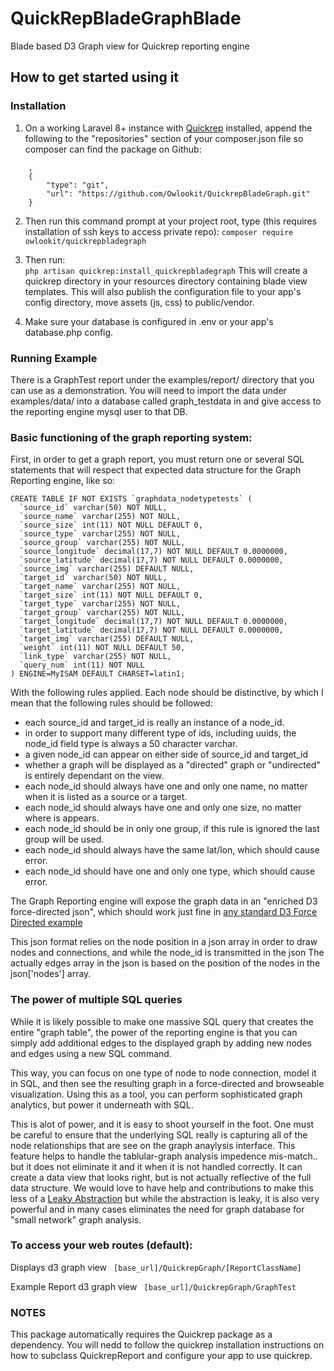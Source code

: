 # QuickRepBladeGraphBlade
Blade based D3 Graph view for Quickrep reporting engine

How to get started using it
-------------------------

### Installation
1. On a working Laravel 8+ instance with [Quickrep](https://github.com/Owlookit/Quickrep) installed, append the following
to the "repositories" section of your composer.json file so composer can find the package on Github:
```
    , 
    {
        "type": "git",
        "url": "https://github.com/Owlookit/QuickrepBladeGraph.git"
    }
```        
2. Then run this command prompt at your project root, type (this requires installation of ssh keys to access private repo):
    `composer require owlookit/quickrepbladegraph`
    
3. Then run:   
    `php artisan quickrep:install_quickrepbladegraph`
This will create a quickrep directory in your resources directory containing blade view templates. 
This will also publish the configuration file to your app's config directory, move assets (js, css) to public/vendor. 
 
4. Make sure your database is configured in .env or your app's database.php config. 

### Running Example

There is a GraphTest report under the examples/report/ directory that you can use as a demonstration. 
You will need to import the data under examples/data/ into a database called graph_testdata in and give access to the reporting engine mysql user to that DB. 


### Basic functioning of the graph reporting system: 

First, in order to get a graph report, you must return one or several SQL statements that will respect that expected data structure for the Graph Reporting engine, like so: 
```
CREATE TABLE IF NOT EXISTS `graphdata_nodetypetests` (
  `source_id` varchar(50) NOT NULL,
  `source_name` varchar(255) NOT NULL,
  `source_size` int(11) NOT NULL DEFAULT 0,
  `source_type` varchar(255) NOT NULL,
  `source_group` varchar(255) NOT NULL,
  `source_longitude` decimal(17,7) NOT NULL DEFAULT 0.0000000,
  `source_latitude` decimal(17,7) NOT NULL DEFAULT 0.0000000,
  `source_img` varchar(255) DEFAULT NULL,
  `target_id` varchar(50) NOT NULL,
  `target_name` varchar(255) NOT NULL,
  `target_size` int(11) NOT NULL DEFAULT 0,
  `target_type` varchar(255) NOT NULL,
  `target_group` varchar(255) NOT NULL,
  `target_longitude` decimal(17,7) NOT NULL DEFAULT 0.0000000,
  `target_latitude` decimal(17,7) NOT NULL DEFAULT 0.0000000,
  `target_img` varchar(255) DEFAULT NULL,
  `weight` int(11) NOT NULL DEFAULT 50,
  `link_type` varchar(255) NOT NULL,
  `query_num` int(11) NOT NULL
) ENGINE=MyISAM DEFAULT CHARSET=latin1;
```

With the following rules applied. 
Each node should be distinctive, by which I mean that the following rules should be followed: 

* each source_id and target_id is really an instance of a node_id. 
* in order to support many different type of ids, including uuids, the node_id field type is always a 50 character varchar.
* a given node_id can appear on either side of source_id and target_id
* whether a graph will be displayed as a "directed" graph or "undirected" is entirely dependant on the view. 
* each node_id should always have one and only one name, no matter when it is listed as a source or a target.
* each node_id should always have one and only one size, no matter where is appears. 
* each node_id should be in only one group, if this rule is ignored the last group will be used.   
* each node_id should always have the same lat/lon, which should cause error.
* each node_id should have one and only one type, which should cause error.

The Graph Reporting engine will expose the graph data in an "enriched D3 force-directed json", which should work just fine in [any standard D3 Force Directed example](https://bl.ocks.org/heybignick/3faf257bbbbc7743bb72310d03b86ee8)

This json format relies on the node position in a json array in order to draw nodes and connections, and while the node_id is transmitted in the json
The actually edges array in the json is based on the position of the nodes in the json['nodes'] array. 

### The power of multiple SQL queries
While it is likely possible to make one massive SQL query that creates the entire "graph table", the power of the reporting engine is that you can simply add additional edges to the displayed
graph by adding new nodes and edges using a new SQL command. 

This way, you can focus on one type of node to node connection, model it in SQL, and then see the resulting graph in a force-directed and browseable visualization. 
Using this as a tool, you can perform sophisticated graph analytics, but power it underneath with SQL. 

This is alot of power, and it is easy to shoot yourself in the foot. One must be careful to ensure that the underlying SQL really is capturing all of the node relationships that are see on the graph 
anaylysis interface. This feature helps to handle the tablular-graph analysis impedence mis-match.. but it does not eliminate it and it when it is not handled correctly. 
It can create a data view that looks right, but is not actually reflective of the full data structure. We would love to have help and contributions to make this less of a 
[Leaky Abstraction](https://en.wikipedia.org/wiki/Leaky_abstraction) but while the abstraction is leaky, it is also very powerful and in many cases eliminates the 
need for graph database for "small network" graph analysis. 




### To access your web routes (default):

Displays d3 graph view
``` [base_url]/QuickrepGraph/[ReportClassName]```

Example Report d3 graph view
``` [base_url]/QuickrepGraph/GraphTest```

### NOTES
This package automatically requires the Quickrep package as a dependency. You will nedd to follow the quickrep
installation instructions on how to subclass QuickrepReport and configure your app to use quickrep.
